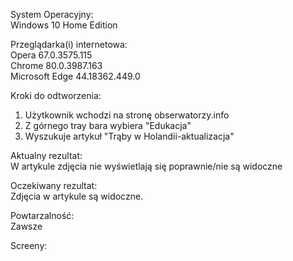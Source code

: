 System Operacyjny:  
Windows 10 Home Edition  

Przeglądarka(i) internetowa:  
Opera 67.0.3575.115  
Chrome 80.0.3987.163  
Microsoft Edge 44.18362.449.0  

Kroki do odtworzenia:  
1. Użytkownik wchodzi na stronę obserwatorzy.info          
2. Z górnego tray bara wybiera "Edukacja"  
3. Wyszukuje artykuł "Trąby w Holandii-aktualizacja"  

Aktualny rezultat:  
W artykule zdjęcia nie wyświetlają się poprawnie/nie są widoczne  

Oczekiwany rezultat:  
Zdjęcia w artykule są widoczne.  

Powtarzalność:  
Zawsze  

Screeny:  


